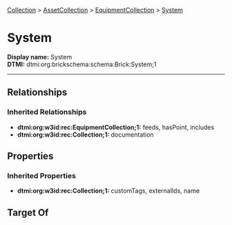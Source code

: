 [Collection](../../../Collection.md) > [AssetCollection](../../AssetCollection.md) > [EquipmentCollection](../EquipmentCollection.md) > [System](.)
# System

**Display name:** System<br />
**DTMI:** dtmi:org:brickschema:schema:Brick:System;1

---
## Relationships
### Inherited Relationships
* **dtmi:org:w3id:rec:EquipmentCollection;1:** feeds, hasPoint, includes
* **dtmi:org:w3id:rec:Collection;1:** documentation
## Properties
### Inherited Properties
* **dtmi:org:w3id:rec:Collection;1:** customTags, externalIds, name
## Target Of
